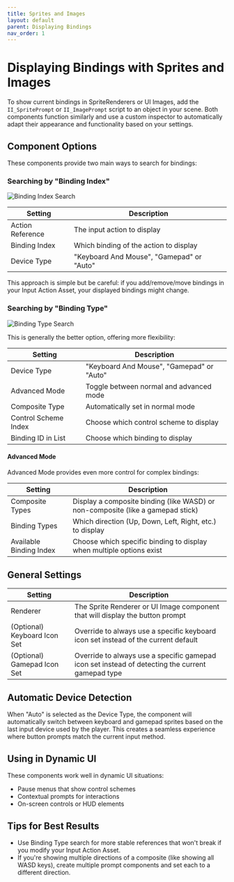 ```yaml
---
title: Sprites and Images
layout: default
parent: Displaying Bindings
nav_order: 1
---
```


# Displaying Bindings with Sprites and Images

To show current bindings in SpriteRenderers or UI Images, add the `II_SpritePrompt` or `II_ImagePrompt` script to an object in your scene. Both components function similarly and use a custom inspector to automatically adapt their appearance and functionality based on your settings.

## Component Options

These components provide two main ways to search for bindings:

### Searching by "Binding Index"

![Binding Index Search](/input-icons-documentation/assets/images/binding-index-search.png)

  
| Setting | Description |
|---------|-------------|
| Action Reference | The input action to display |
| Binding Index | Which binding of the action to display |
| Device Type | "Keyboard And Mouse", "Gamepad" or "Auto" |

This approach is simple but be careful: if you add/remove/move bindings in your Input Action Asset, your displayed bindings might change.

### Searching by "Binding Type"

![Binding Type Search](/input-icons-documentation/assets/images/binding-type-search.png)

This is generally the better option, offering more flexibility:

  
| Setting | Description |
|---------|-------------|
| Device Type | "Keyboard And Mouse", "Gamepad" or "Auto" |
| Advanced Mode | Toggle between normal and advanced mode |
| Composite Type | Automatically set in normal mode |
| Control Scheme Index | Choose which control scheme to display |
| Binding ID in List | Choose which binding to display |

#### Advanced Mode

Advanced Mode provides even more control for complex bindings:

  
| Setting | Description |
|---------|-------------|
| Composite Types | Display a composite binding (like WASD) or non-composite (like a gamepad stick) |
| Binding Types | Which direction (Up, Down, Left, Right, etc.) to display |
| Available Binding Index | Choose which specific binding to display when multiple options exist |

## General Settings

  
| Setting | Description |
|---------|-------------|
| Renderer | The Sprite Renderer or UI Image component that will display the button prompt |
| (Optional) Keyboard Icon Set | Override to always use a specific keyboard icon set instead of the current default |
| (Optional) Gamepad Icon Set | Override to always use a specific gamepad icon set instead of detecting the current gamepad type |

## Automatic Device Detection

When "Auto" is selected as the Device Type, the component will automatically switch between keyboard and gamepad sprites based on the last input device used by the player. This creates a seamless experience where button prompts match the current input method.

## Using in Dynamic UI

These components work well in dynamic UI situations:

- Pause menus that show control schemes
- Contextual prompts for interactions
- On-screen controls or HUD elements

## Tips for Best Results

- Use Binding Type search for more stable references that won't break if you modify your Input Action Asset.
- If you're showing multiple directions of a composite (like showing all WASD keys), create multiple prompt components and set each to a different direction.
